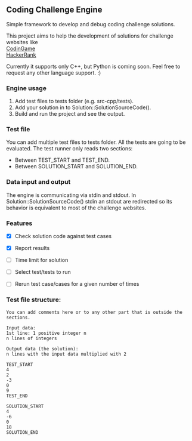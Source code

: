 ## Coding Challenge Engine
Simple framework to develop and debug coding challenge solutions.

This project aims to help the development of solutions for challenge websites like  
[CodinGame](https://www.codingame.com)  
[HackerRank](https://www.hackerrank.com)  

Currently it supports only C++, but Python is coming soon. Feel free to request any other language support. :)

### Engine usage
 1. Add test files to tests folder (e.g. src-cpp/tests).
 2. Add your solution in to Solution::SolutionSourceCode().
 3. Build and run the project and see the output.

### Test file
You can add multiple test files to tests folder.
All the tests are going to be evaluated.
The test runner only reads two sections:
 - Between TEST_START and TEST_END.
 - Between SOLUTION_START and SOLUTION_END.

### Data input and output
The engine is communicating via stdin and stdout.
In Solution::SolutionSourceCode() stdin an stdout are redirected so its behavior is equivalent to most of the challenge websites.

### Features
- [x] Check solution code against test cases
- [x] Report results
- [ ] Time limit for solution
- [ ] Select test/tests to run
- [ ] Rerun test case/cases for a given number of times
 

### Test file structure:  
```
You can add comments here or to any other part that is outside the sections.

Input data:
1st line: 1 positive integer n
n lines of integers

Output data (the solution):
n lines with the input data multiplied with 2

TEST_START
4
2
-3
0
9
TEST_END

SOLUTION_START
4
-6
0
18
SOLUTION_END
```
